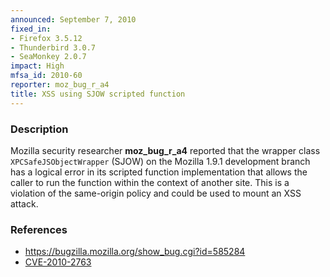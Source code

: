 ```yaml
---
announced: September 7, 2010
fixed_in:
- Firefox 3.5.12
- Thunderbird 3.0.7
- SeaMonkey 2.0.7
impact: High
mfsa_id: 2010-60
reporter: moz_bug_r_a4
title: XSS using SJOW scripted function
---
```


<h3>Description</h3>

<p>Mozilla security researcher <strong>moz_bug_r_a4</strong> reported
that the wrapper class <code>XPCSafeJSObjectWrapper</code> (SJOW) on
the Mozilla 1.9.1 development branch has a logical error in its
scripted function implementation that allows the caller to run the
function within the context of another site.  This is a violation of
the same-origin policy and could be used to mount an XSS attack.</p>

<h3>References</h3>

<ul>
  <li><a href="https://bugzilla.mozilla.org/show_bug.cgi?id=585284">https://bugzilla.mozilla.org/show_bug.cgi?id=585284</a></li>
  <li><a class="ex-ref" href="http://cve.mitre.org/cgi-bin/cvename.cgi?name=CVE-2010-2763">CVE-2010-2763</a></li>
</ul>




